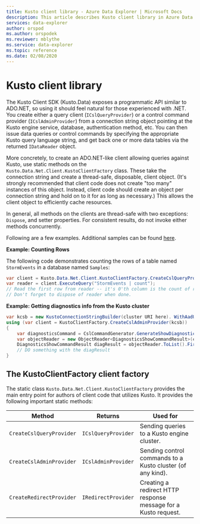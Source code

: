 ```yaml
---
title: Kusto client library - Azure Data Explorer | Microsoft Docs
description: This article describes Kusto client library in Azure Data Explorer.
services: data-explorer
author: orspod
ms.author: orspodek
ms.reviewer: mblythe
ms.service: data-explorer
ms.topic: reference
ms.date: 02/08/2020
---
```

# Kusto client library
    
The Kusto Client SDK (Kusto.Data) exposes a programmatic API
similar to ADO.NET, so using it should feel
natural for those experienced with .NET. You create
either a query client (`ICslQueryProvider`) or a control command
provider (`ICslAdminProvider`) from a connection string object
pointing at the Kusto engine service, database, authentication
method, etc. You can then issue data queries or
control commands by specifying the appropriate Kusto query language
string, and get back one or more data tables via the returned
`IDataReader` object.

More concretely, to create an ADO.NET-like client allowing queries against
Kusto, use static methods on the `Kusto.Data.Net.Client.KustoClientFactory`
class. These take the connection string and create a thread-safe, disposable,
client object. (It's strongly recommended that client code does not
create "too many" instances of this object. Instead, client code should create an
object per connection string and hold on to it for as long as necessary.)
This allows the client object to efficiently cache resources.

In general, all methods on the clients are thread-safe with two exceptions: `Dispose`, 
and setter properties. For consistent results, do not invoke either methods
concurrently.

Following are a few examples. Additional samples can be found [here](https://github.com/Azure/azure-kusto-samples-dotnet/tree/master/client).

**Example: Counting Rows**
 
The following code demonstrates counting the rows of a table named `StormEvents` in a database named `Samples`:

```csharp
var client = Kusto.Data.Net.Client.KustoClientFactory.CreateCslQueryProvider("https://help.kusto.windows.net/Samples;Fed=true");
var reader = client.ExecuteQuery("StormEvents | count");
// Read the first row from reader -- it's 0'th column is the count of records in MyTable
// Don't forget to dispose of reader when done.
```

**Example: Getting diagnostics info from the Kusto cluster**

```csharp
var kcsb = new KustoConnectionStringBuilder(cluster URI here). WithAadUserPromptAuthentication();
using (var client = KustoClientFactory.CreateCslAdminProvider(kcsb))
{
    var diagnosticsCommand = CslCommandGenerator.GenerateShowDiagnosticsCommand();
    var objectReader = new ObjectReader<DiagnosticsShowCommandResult>(client.ExecuteControlCommand(diagnosticsCommand));
    DiagnosticsShowCommandResult diagResult = objectReader.ToList().FirstOrDefault();
    // DO something with the diagResult    
}
```



## The KustoClientFactory client factory

The static class `Kusto.Data.Net.Client.KustoClientFactory` provides the main entry point for authors
of client code that utilizes Kusto. It provides the following important static methods:

|Method                                      |Returns                                |Used for                                                      |
|--------------------------------------------|---------------------------------------|--------------------------------------------------------------|
|`CreateCslQueryProvider`                    |`ICslQueryProvider`                    |Sending queries to a Kusto engine cluster.                    |
|`CreateCslAdminProvider`                    |`ICslAdminProvider`                    |Sending control commands to a Kusto cluster (of any kind).    |
|`CreateRedirectProvider`                    |`IRedirectProvider`                    |Creating a redirect HTTP response message for a Kusto request.|

